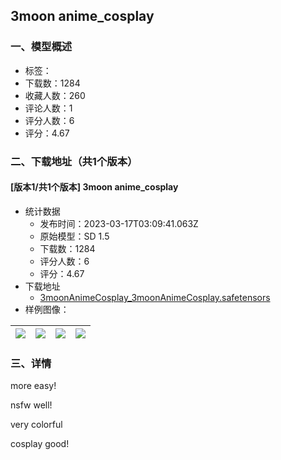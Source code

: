 ## 3moon anime_cosplay
### 一、模型概述

- 标签：
- 下载数：1284
- 收藏人数：260
- 评论人数：1
- 评分人数：6
- 评分：4.67

### 二、下载地址（共1个版本）

#### [版本1/共1个版本] 3moon anime_cosplay

- 统计数据
  - 发布时间：2023-03-17T03:09:41.063Z
  - 原始模型：SD 1.5
  - 下载数：1284
  - 评分人数：6
  - 评分：4.67
- 下载地址
  - [3moonAnimeCosplay_3moonAnimeCosplay.safetensors](https://civitai.com/api/download/models/19918)
- 样例图像：

| <img src="https://image.civitai.com/xG1nkqKTMzGDvpLrqFT7WA/dc325a66-20d1-4836-d041-bde7e557c900/width=450/257859.jpeg" /> | <img src="https://image.civitai.com/xG1nkqKTMzGDvpLrqFT7WA/00273fc6-356f-47f6-8d53-1c1791775400/width=450/257864.jpeg" /> | <img src="https://image.civitai.com/xG1nkqKTMzGDvpLrqFT7WA/8b12a5c4-e621-42c8-42ae-4fcd9f08ae00/width=450/257860.jpeg" /> | <img src="https://image.civitai.com/xG1nkqKTMzGDvpLrqFT7WA/d588be43-9602-4b47-e2f7-01853a0af900/width=450/257715.jpeg" /> |
| ---- | ---- | ---- | ---- |


### 三、详情
<p>more easy!</p><p>nsfw well!</p><p>very colorful</p><p>cosplay good!</p>